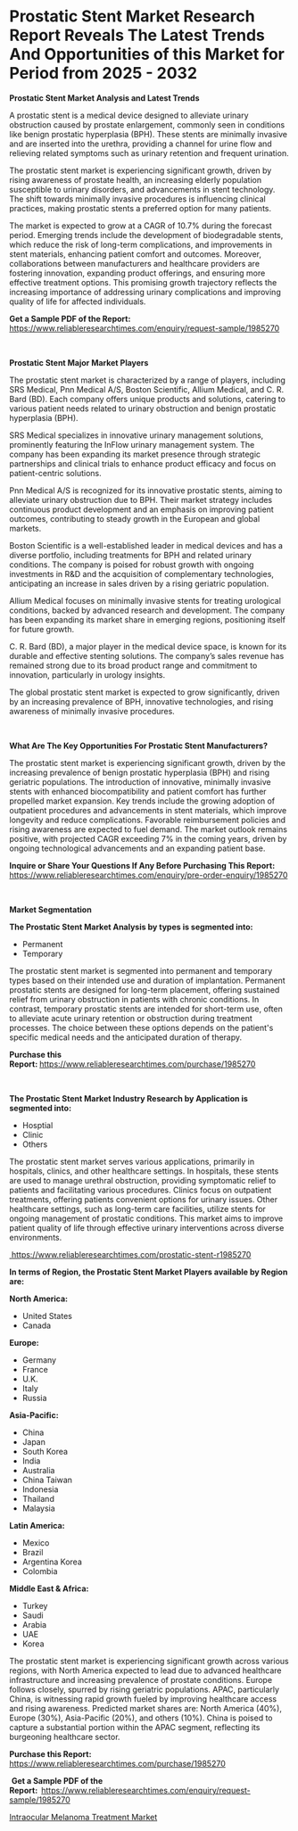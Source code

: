 <p><h1>Prostatic Stent Market Research Report Reveals The Latest Trends And Opportunities of this Market for Period from 2025 - 2032</h1></p><p><strong>Prostatic Stent Market Analysis and Latest Trends</strong></p>
<p><p>A prostatic stent is a medical device designed to alleviate urinary obstruction caused by prostate enlargement, commonly seen in conditions like benign prostatic hyperplasia (BPH). These stents are minimally invasive and are inserted into the urethra, providing a channel for urine flow and relieving related symptoms such as urinary retention and frequent urination.</p><p>The prostatic stent market is experiencing significant growth, driven by rising awareness of prostate health, an increasing elderly population susceptible to urinary disorders, and advancements in stent technology. The shift towards minimally invasive procedures is influencing clinical practices, making prostatic stents a preferred option for many patients. </p><p>The market is expected to grow at a CAGR of 10.7% during the forecast period. Emerging trends include the development of biodegradable stents, which reduce the risk of long-term complications, and improvements in stent materials, enhancing patient comfort and outcomes. Moreover, collaborations between manufacturers and healthcare providers are fostering innovation, expanding product offerings, and ensuring more effective treatment options. This promising growth trajectory reflects the increasing importance of addressing urinary complications and improving quality of life for affected individuals.</p></p>
<p><strong>Get a Sample PDF of the Report:&nbsp;</strong> <a href="https://www.reliableresearchtimes.com/enquiry/request-sample/1985270?utm_campaign=3011&utm_medium=2&utm_source=Github&utm_content=ia&utm_term=03032025&utm_id=prostatic-stent">https://www.reliableresearchtimes.com/enquiry/request-sample/1985270</a></p>
<p>&nbsp;</p>
<p><strong>Prostatic Stent Major Market Players</strong></p>
<p><p>The prostatic stent market is characterized by a range of players, including SRS Medical, Pnn Medical A/S, Boston Scientific, Allium Medical, and C. R. Bard (BD). Each company offers unique products and solutions, catering to various patient needs related to urinary obstruction and benign prostatic hyperplasia (BPH).</p><p>SRS Medical specializes in innovative urinary management solutions, prominently featuring the InFlow urinary management system. The company has been expanding its market presence through strategic partnerships and clinical trials to enhance product efficacy and focus on patient-centric solutions. </p><p>Pnn Medical A/S is recognized for its innovative prostatic stents, aiming to alleviate urinary obstruction due to BPH. Their market strategy includes continuous product development and an emphasis on improving patient outcomes, contributing to steady growth in the European and global markets. </p><p>Boston Scientific is a well-established leader in medical devices and has a diverse portfolio, including treatments for BPH and related urinary conditions. The company is poised for robust growth with ongoing investments in R&D and the acquisition of complementary technologies, anticipating an increase in sales driven by a rising geriatric population.</p><p>Allium Medical focuses on minimally invasive stents for treating urological conditions, backed by advanced research and development. The company has been expanding its market share in emerging regions, positioning itself for future growth.</p><p>C. R. Bard (BD), a major player in the medical device space, is known for its durable and effective stenting solutions. The company’s sales revenue has remained strong due to its broad product range and commitment to innovation, particularly in urology insights.</p><p>The global prostatic stent market is expected to grow significantly, driven by an increasing prevalence of BPH, innovative technologies, and rising awareness of minimally invasive procedures.</p></p>
<p>&nbsp;</p>
<p><strong>What Are The Key Opportunities For Prostatic Stent Manufacturers?</strong></p>
<p><p>The prostatic stent market is experiencing significant growth, driven by the increasing prevalence of benign prostatic hyperplasia (BPH) and rising geriatric populations. The introduction of innovative, minimally invasive stents with enhanced biocompatibility and patient comfort has further propelled market expansion. Key trends include the growing adoption of outpatient procedures and advancements in stent materials, which improve longevity and reduce complications. Favorable reimbursement policies and rising awareness are expected to fuel demand. The market outlook remains positive, with projected CAGR exceeding 7% in the coming years, driven by ongoing technological advancements and an expanding patient base.</p></p>
<p><strong>Inquire or Share Your Questions If Any Before Purchasing This Report:</strong> <a href="https://www.reliableresearchtimes.com/enquiry/pre-order-enquiry/1985270?utm_campaign=3011&utm_medium=2&utm_source=Github&utm_content=ia&utm_term=03032025&utm_id=prostatic-stent">https://www.reliableresearchtimes.com/enquiry/pre-order-enquiry/1985270</a></p>
<p>&nbsp;</p>
<p><strong>Market Segmentation</strong></p>
<p><strong>The Prostatic Stent Market Analysis by types is segmented into:</strong></p>
<p><ul><li>Permanent</li><li>Temporary</li></ul></p>
<p><p>The prostatic stent market is segmented into permanent and temporary types based on their intended use and duration of implantation. Permanent prostatic stents are designed for long-term placement, offering sustained relief from urinary obstruction in patients with chronic conditions. In contrast, temporary prostatic stents are intended for short-term use, often to alleviate acute urinary retention or obstruction during treatment processes. The choice between these options depends on the patient's specific medical needs and the anticipated duration of therapy.</p></p>
<p><strong>Purchase this Report:&nbsp;</strong><a href="https://www.reliableresearchtimes.com/purchase/1985270?utm_campaign=3011&utm_medium=2&utm_source=Github&utm_content=ia&utm_term=03032025&utm_id=prostatic-stent">https://www.reliableresearchtimes.com/purchase/1985270</a></p>
<p>&nbsp;</p>
<p><strong>The Prostatic Stent Market Industry Research by Application is segmented into:</strong></p>
<p><ul><li>Hosptial</li><li>Clinic</li><li>Others</li></ul></p>
<p><p>The prostatic stent market serves various applications, primarily in hospitals, clinics, and other healthcare settings. In hospitals, these stents are used to manage urethral obstruction, providing symptomatic relief to patients and facilitating various procedures. Clinics focus on outpatient treatments, offering patients convenient options for urinary issues. Other healthcare settings, such as long-term care facilities, utilize stents for ongoing management of prostatic conditions. This market aims to improve patient quality of life through effective urinary interventions across diverse environments.</p></p>
<p><a href="https://www.reliableresearchtimes.com/prostatic-stent-r1985270?utm_campaign=3011&utm_medium=2&utm_source=Github&utm_content=ia&utm_term=03032025&utm_id=prostatic-stent">&nbsp;https://www.reliableresearchtimes.com/prostatic-stent-r1985270</a></p>
<p><strong>In terms of Region, the Prostatic Stent Market Players available by Region are:</strong></p>
<p>
    <p> <strong> North America: </strong>
        <ul>
            <li>United States</li>
            <li>Canada</li>
        </ul>
        </p> 
    <p> <strong> Europe: </strong>
        <ul>
            <li>Germany</li>
            <li>France</li>
            <li>U.K.</li>
            <li>Italy</li>
            <li>Russia</li>
        </ul>
        </p> 
    <p> <strong> Asia-Pacific: </strong>
        <ul>
            <li>China</li>
            <li>Japan</li>
            <li>South Korea</li>
            <li>India</li>
            <li>Australia</li>
            <li>China Taiwan</li>
            <li>Indonesia</li>
            <li>Thailand</li>
            <li>Malaysia</li>
        </ul>
        </p> 
    <p> <strong> Latin America: </strong>
        <ul>
            <li>Mexico</li>
            <li>Brazil</li>
            <li>Argentina Korea</li>
            <li>Colombia</li>
        </ul>
        </p> 
    <p> <strong> Middle East & Africa: </strong>
        <ul>
            <li>Turkey</li>
            <li>Saudi</li>
            <li>Arabia</li>
            <li>UAE</li>
            <li>Korea</li>
        </ul>
    </p>
    </p>
<p><p>The prostatic stent market is experiencing significant growth across various regions, with North America expected to lead due to advanced healthcare infrastructure and increasing prevalence of prostate conditions. Europe follows closely, spurred by rising geriatric populations. APAC, particularly China, is witnessing rapid growth fueled by improving healthcare access and rising awareness. Predicted market shares are: North America (40%), Europe (30%), Asia-Pacific (20%), and others (10%). China is poised to capture a substantial portion within the APAC segment, reflecting its burgeoning healthcare sector.</p></p>
<p><strong>Purchase this Report: </strong><a href="https://www.reliableresearchtimes.com/purchase/1985270?utm_campaign=3011&utm_medium=2&utm_source=Github&utm_content=ia&utm_term=03032025&utm_id=prostatic-stent">https://www.reliableresearchtimes.com/purchase/1985270</a></p>
<p>&nbsp;<strong>Get a Sample PDF of the Report:&nbsp;&nbsp;</strong><a href="https://www.reliableresearchtimes.com/enquiry/request-sample/1985270?utm_campaign=3011&utm_medium=2&utm_source=Github&utm_content=ia&utm_term=03032025&utm_id=prostatic-stent">https://www.reliableresearchtimes.com/enquiry/request-sample/1985270</a></p>
<p><strong></strong></p>
<p><p><a href="https://github.com/signallaikun/Market-Research-Report-List-1/blob/main/intraocular-melanoma-treatment-market.md?utm_campaign=3011&utm_medium=2&utm_source=Github&utm_content=ia&utm_term=03032025&utm_id=prostatic-stent">Intraocular Melanoma Treatment Market</a></p></p>